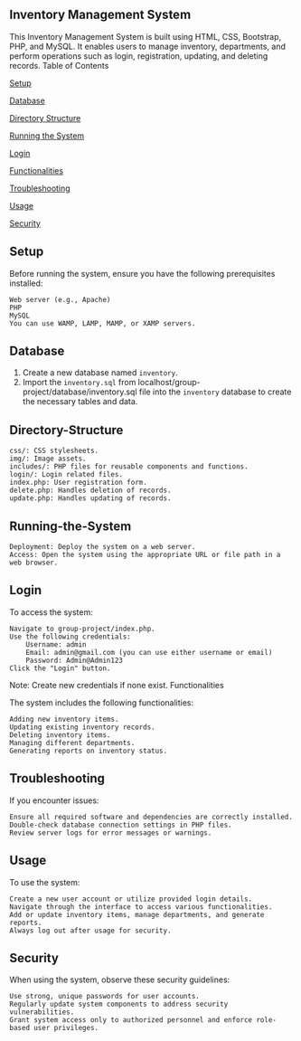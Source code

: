 ## Inventory Management System

This Inventory Management System is built using HTML, CSS, Bootstrap, PHP, and MySQL. It enables users to manage inventory, departments, and perform operations such as login, registration, updating, and deleting records.
Table of Contents

[Setup](#Setup)

[Database](#Database)

[Directory Structure](#DirectoryStructure)

[Running the System](#Running-the-System)

[Login](#Login)

[Functionalities](#Functionalities)

[Troubleshooting](#Troubleshooting)

[Usage](#Usage)

[Security](#Security)

## Setup

Before running the system, ensure you have the following prerequisites installed:

    Web server (e.g., Apache)
    PHP
    MySQL
    You can use WAMP, LAMP, MAMP, or XAMP servers.

## Database

1. Create a new database named `inventory`.
2. Import the `inventory.sql` from localhost/group-project/database/inventory.sql file into the `inventory` database to create the necessary tables and data.

## Directory-Structure

    css/: CSS stylesheets.
    img/: Image assets.
    includes/: PHP files for reusable components and functions.
    login/: Login related files.
    index.php: User registration form.
    delete.php: Handles deletion of records.
    update.php: Handles updating of records.

## Running-the-System

    Deployment: Deploy the system on a web server.
    Access: Open the system using the appropriate URL or file path in a web browser.

## Login

To access the system:

    Navigate to group-project/index.php.
    Use the following credentials:
        Username: admin
        Email: admin@gmail.com (you can use either username or email)
        Password: Admin@Admin123
    Click the "Login" button.

Note: Create new credentials if none exist.
Functionalities

The system includes the following functionalities:

    Adding new inventory items.
    Updating existing inventory records.
    Deleting inventory items.
    Managing different departments.
    Generating reports on inventory status.

## Troubleshooting

If you encounter issues:

    Ensure all required software and dependencies are correctly installed.
    Double-check database connection settings in PHP files.
    Review server logs for error messages or warnings.

## Usage

To use the system:

    Create a new user account or utilize provided login details.
    Navigate through the interface to access various functionalities.
    Add or update inventory items, manage departments, and generate reports.
    Always log out after usage for security.

## Security

When using the system, observe these security guidelines:

    Use strong, unique passwords for user accounts.
    Regularly update system components to address security vulnerabilities.
    Grant system access only to authorized personnel and enforce role-based user privileges.
